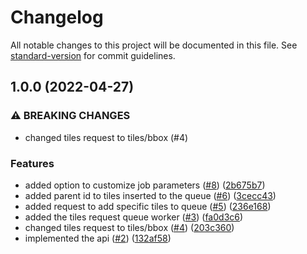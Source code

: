 # Changelog

All notable changes to this project will be documented in this file. See [standard-version](https://github.com/conventional-changelog/standard-version) for commit guidelines.

## 1.0.0 (2022-04-27)


### ⚠ BREAKING CHANGES

* changed tiles request to tiles/bbox (#4)

### Features

* added option to customize job parameters ([#8](https://github.com/MapColonies/metatile-queue-populator/issues/8)) ([2b675b7](https://github.com/MapColonies/metatile-queue-populator/commit/2b675b79c7eb5fb3184087eabc7406cf61da937e))
* added parent id to tiles inserted to the queue ([#6](https://github.com/MapColonies/metatile-queue-populator/issues/6)) ([3cecc43](https://github.com/MapColonies/metatile-queue-populator/commit/3cecc43698fa051ac03581bffc81912bae495079))
* added request to add specific tiles to queue ([#5](https://github.com/MapColonies/metatile-queue-populator/issues/5)) ([236e168](https://github.com/MapColonies/metatile-queue-populator/commit/236e168f8880b45984b9feac42efbcc97f69e342))
* added the tiles request queue worker ([#3](https://github.com/MapColonies/metatile-queue-populator/issues/3)) ([fa0d3c6](https://github.com/MapColonies/metatile-queue-populator/commit/fa0d3c6aed4a54726442f71b93e7ebcf1ea1c701))
* changed tiles request to tiles/bbox ([#4](https://github.com/MapColonies/metatile-queue-populator/issues/4)) ([203c360](https://github.com/MapColonies/metatile-queue-populator/commit/203c36074c6687b1cf4c28970504e58fda0f0d07))
* implemented the api ([#2](https://github.com/MapColonies/metatile-queue-populator/issues/2)) ([132af58](https://github.com/MapColonies/metatile-queue-populator/commit/132af58a49b820b411df1549ac0b8db518ed54fb))

